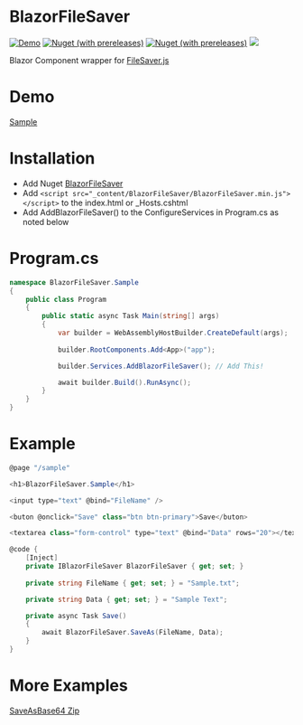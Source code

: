 # BlazorFileSaver

[![Demo](https://img.shields.io/badge/Live-Demo-Blue?style=flat-square)](https://blazorfilesaver.netlify.com)
[![Nuget (with prereleases)](https://img.shields.io/nuget/vpre/BlazorFileSaver.svg?style=flat-square)](https://www.nuget.org/packages/BlazorTable)
[![Nuget (with prereleases)](https://img.shields.io/nuget/dt/BlazorFileSaver.svg?style=flat-square)](https://www.nuget.org/packages/BlazorTable)
![](https://github.com/IvanJosipovic/BlazorFileSaver/workflows/CI/CD/badge.svg)

Blazor Component wrapper for [FileSaver.js](https://github.com/eligrey/FileSaver.js/)

# Demo
[Sample](https://blazorfilesaver.netlify.com)


# Installation

- Add Nuget [BlazorFileSaver](https://www.nuget.org/packages/BlazorFileSaver)
- Add ``<script src="_content/BlazorFileSaver/BlazorFileSaver.min.js"></script>`` to the index.html or _Hosts.cshtml
- Add AddBlazorFileSaver() to the ConfigureServices in Program.cs as noted below


# Program.cs
```csharp
namespace BlazorFileSaver.Sample
{
    public class Program
    {
        public static async Task Main(string[] args)
        {
            var builder = WebAssemblyHostBuilder.CreateDefault(args);
            
            builder.RootComponents.Add<App>("app");

            builder.Services.AddBlazorFileSaver(); // Add This!

            await builder.Build().RunAsync();
        }
    }
}
```


# Example
```csharp
@page "/sample"

<h1>BlazorFileSaver.Sample</h1>

<input type="text" @bind="FileName" />

<buton @onclick="Save" class="btn btn-primary">Save</buton>

<textarea class="form-control" type="text" @bind="Data" rows="20"></textarea>

@code {
    [Inject]
    private IBlazorFileSaver BlazorFileSaver { get; set; }
    
    private string FileName { get; set; } = "Sample.txt";

    private string Data { get; set; } = "Sample Text";

    private async Task Save()
    {
        await BlazorFileSaver.SaveAs(FileName, Data);
    }
}
```

# More Examples
[SaveAsBase64 Zip](https://github.com/IvanJosipovic/BlazorFileSaver/blob/master/src/BlazorFileSaver.Sample/Pages/Index.razor)
